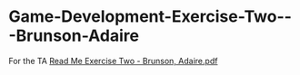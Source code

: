 # Game-Development-Exercise-Two---Brunson-Adaire
For the TA
[Read Me Exercise Two - Brunson, Adaire.pdf](https://github.com/adaire-brunson/Game-Development-Exercise-Two---Brunson-Adaire/files/10986307/Read.Me.Exercise.Two.-.Brunson.Adaire.pdf)
